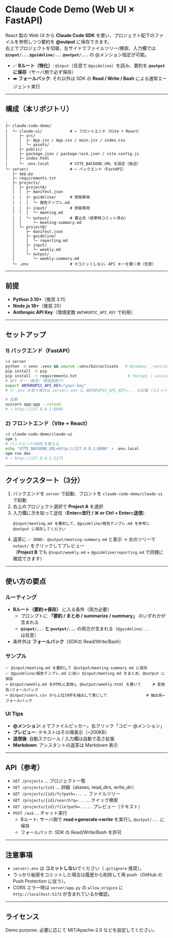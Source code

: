 # Claude Code Demo (Web UI × FastAPI)

React 製の Web UI から **Claude Code SDK** を使い、プロジェクト配下のファイルを参照しつつ要約を **@output** に保存できます。  
右上でプロジェクトを切替、左サイドでファイルツリー/検索、入力欄では **`@input/...` `@guideline/...` `@output/...`** の @メンション指定が可能。

- ✅ **Bルート（特化）**: `@input`（任意で `@guideline`）を読み、要約を **`@output` に保存**（サーバ側で必ず保存）
- ➡️ **フォールバック**: それ以外は SDK の **Read / Write / Bash** による通常エージェント実行

---

## 構成（本リポジトリ）
```
.
├─ claude-code-demo/
│  └─ claude-ui/            # ← フロントエンド（Vite + React）
│     ├─ src/
│     │  ├─ App.jsx / App.css / main.jsx / index.css
│     │  └─ assets/
│     ├─ public/
│     ├─ package.json / package-lock.json / vite.config.js
│     ├─ index.html
│     └─ .env.local         # VITE_BACKEND_URL を設定（後述）
└─ server/                  # ← バックエンド（FastAPI）
   ├─ app.py
   ├─ requirements.txt
   ├─ projects/
   │  ├─ projectA/
   │  │  ├─ manifest.json
   │  │  ├─ guideline/      # 読取専用
   │  │  │  └─ 報告テンプレ.md
   │  │  ├─ input/          # 読取専用
   │  │  │  └─ meeting.md
   │  │  └─ output/         # 書込先（成果物コミット済み）
   │  │     └─ meeting-summary.md
   │  └─ projectB/
   │     ├─ manifest.json
   │     ├─ guideline/
   │     │  └─ reporting.md
   │     ├─ input/
   │     │  └─ weekly.md
   │     └─ output/
   │        └─ weekly-summary.md
   └─ .env                  # ※コミットしない。API キーを置く用（任意）
```

---

## 前提
- **Python 3.10+**（推奨 3.11）
- **Node.js 18+**（推奨 20）
- **Anthropic API Key**（環境変数 `ANTHROPIC_API_KEY` で利用）

---

## セットアップ

### 1) バックエンド（FastAPI）
```bash
cd server
python -m venv .venv && source .venv/bin/activate   # Windows: .venv\Scriptsctivate
pip install -U pip
pip install -r requirements.txt                      # fastapi / uvicorn / claude-code-sdk など
# API キー（推奨: 環境変数で）
export ANTHROPIC_API_KEY="your-key"
# ※ .env を使う場合は server/.env に ANTHROPIC_API_KEY=... を記載（コミットしない）

# 起動
uvicorn app:app --reload
# → http://127.0.0.1:8000
```

### 2) フロントエンド（Vite + React）
```bash
cd claude-code-demo/claude-ui
npm i
# バックエンドのURLを教える
echo 'VITE_BACKEND_URL=http://127.0.0.1:8000' > .env.local
npm run dev
# → http://127.0.0.1:5173
```

---

## クイックスタート（3分）

1. バックエンドを `server` で起動、フロントを `claude-code-demo/claude-ui` で起動  
2. 右上のプロジェクト選択で **Project A** を選択  
3. 入力欄に次を貼って送信（**Enter=改行 / ⌘ or Ctrl + Enter=送信**）
   ```
   @input/meeting.md を要約して、@guideline/報告テンプレ.md を参考に @output に保存してください
   ```
4. 返答に `✅ DONE: @output/meeting-summary.md` と表示 → 左のツリーで `output/` をクリックしてプレビュー  
   （**Project B** でも `@input/weekly.md` + `@guideline/reporting.md` で同様に確認できます）

---

## 使い方の要点

### ルーティング
- **Bルート（要約→保存）** に入る条件（両方必要）
  - プロンプトに **「要約 / まとめ / summarize / summary」** のいずれかが含まれる
  - **`@input/...` と `@output/...`** の両方が含まれる（`@guideline/...` は任意）
- 条件外は **フォールバック**（SDKの Read/Write/Bash）

### サンプル
```
✅ @input/meeting.md を要約して @output/meeting-summary.md に保存
✅ @guideline/報告テンプレ.md に従い @input/meeting.md をまとめ、@output に保存
➡️ @input/weekly.md をHTMLに変換し @output/weekly.html を書いて     # 変換系→フォールバック
➡️ @input/users.csv から上位10件を抽出して表にして                 # 抽出系→フォールバック
```

### UI Tips
- **@メンション**: `@` でファイルピッカー。右クリック「コピー @メンション」  
- **プレビュー**: テキストはその場表示（~200KB）  
- **送信後**: 自動スクロール / 入力欄は自動で高さ拡張  
- **Markdown**: アシスタントの返答は Markdown 表示

---

## API（参考）
- `GET /projects` … プロジェクト一覧  
- `GET /projects/{id}` … 詳細（aliases, read_dirs, write_dir）  
- `GET /projects/{id}/fs?path=...` … ファイルツリー  
- `GET /projects/{id}/search?q=...` … クイック検索  
- `GET /projects/{id}/file?path=...` … プレビュー（テキスト）  
- `POST /ask` … チャット実行  
  - Bルート: サーバ側で **read→generate→write** を実行し `@output/...` に保存  
  - フォールバック: SDK の Read/Write/Bash を許可

---

## 注意事項
- `server/.env` は **コミットしない**でください（`.gitignore` 推奨）。  
- うっかり秘密をコミットした場合は履歴から削除して再 push（GitHub の Push Protection に従う）。  
- CORS エラー時は `server/app.py` の `allow_origins` に `http://localhost:5173` が含まれているか確認。

---

## ライセンス
Demo purpose. 必要に応じて MIT/Apache-2.0 などを設定してください。
